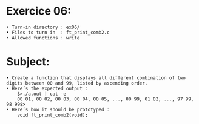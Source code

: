 # Exercice 06:
	• Turn-in directory : ex06/
	• Files to turn in  : ft_print_comb2.c
	• Allowed functions : write
# Subject:
	• Create a function that displays all different combination of two digits between 00 and 99, listed by ascending order.
	• Here’s the expected output :
		$>./a.out | cat -e
		00 01, 00 02, 00 03, 00 04, 00 05, ..., 00 99, 01 02, ..., 97 99, 98 99$>
	• Here’s how it should be prototyped :
		void ft_print_comb2(void);
